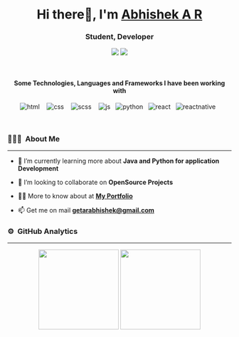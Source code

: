 <h1 align="center">
  Hi there👋, I'm <a href="https://abhishekar10.github.io/PortFolio/newindex1.html">Abhishek A R</a>
</h1>
<h3 align="center">Student, Developer</h3>

<p align="center">
<a href="https://abhishekar10.github.io/PortFolio/newindex1.html"><img src="https://img.shields.io/badge/-Portfolio-3423A6?style=flat&logo=Google-Chrome&logoColor=white"/></a>
<a href="https://www.linkedin.com/in/abhishek-a-r-712a88194/"><img src="https://img.shields.io/badge/-LinkedIn-0077B5?style=flat&logo=Linkedin&logoColor=white"/></a>
</p>

<br />

<h4 align="center">Some Technologies, Languages and Frameworks I have been working with</h4>

<p align="center">
  <img src="https://img.shields.io/badge/HTML5-e34c26.svg?&style=for-the-badge&logo=html5&logoColor=white" alt="html" /> &nbsp;&nbsp;
  <img src="https://img.shields.io/badge/CSS3-264de4.svg?&style=for-the-badge&logo=css3&logoColor=white" alt="css" /> &nbsp;&nbsp;
  <img src="https://img.shields.io/badge/SCSS-CC6699.svg?&style=for-the-badge&logo=sass&logoColor=white" alt="scss" /> &nbsp;&nbsp;
	<img src="https://img.shields.io/badge/JavaScript-F7DF1E?style=for-the-badge&logo=javascript&logoColor=black" alt="js" />&nbsp;&nbsp;
	<img src="https://img.shields.io/badge/python%20-%2314354C.svg?&style=for-the-badge&logo=python&logoColor=white" alt="python" />&nbsp;&nbsp;
	<img src="https://img.shields.io/badge/ReactJS-61DBFB.svg?&style=for-the-badge&logo=react&logoColor=white" alt="react" />&nbsp;&nbsp; 
	<img src="https://img.shields.io/badge/react_native%20-%2320232a.svg?&style=for-the-badge&logo=react&logoColor=%2361DAFB" alt="reactnative" />&nbsp;&nbsp;
</p>
<br />

### 👨🏻‍💻 &nbsp;About Me
<hr />

- 🌱 I’m currently learning more about **Java and Python for application Development**

- 👯 I’m looking to collaborate on **OpenSource Projects**

- 👨‍💻 More to know about at **[My Portfolio](https://abhishekar10.github.io/PortFolio/newindex1.html)**

- 📫 Get me on mail **getarabhishek@gmail.com**


### ⚙️ &nbsp;GitHub Analytics
<hr />
<p align="center">

  <img height="180em" src="https://github-readme-stats-eight-theta.vercel.app/api?username=abhishekar10&show_icons=true&theme=algolia&include_all_commits=true&count_private=true"/>
  <img height="180em" src="https://github-readme-stats-eight-theta.vercel.app/api/top-langs/?username=abhishekar10&layout=compact&langs_count=8&theme=algolia"/>
</p>

